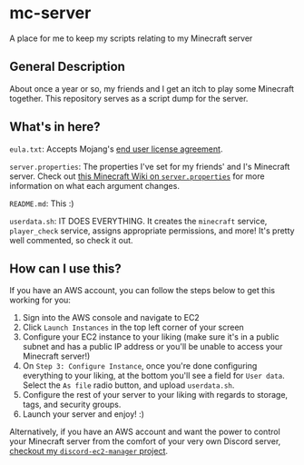 # mc-server
A place for me to keep my scripts relating to my Minecraft server

## General Description
About once a year or so, my friends and I get an itch to play some Minecraft together. This repository serves as a script dump for the server.

## What's in here?

`eula.txt`: Accepts Mojang's [end user license agreement](https://account.mojang.com/documents/minecraft_eula).

`server.properties`: The properties I've set for my friends' and I's Minecraft server. Check out [this Minecraft Wiki on `server.properties`](https://minecraft.fandom.com/wiki/Server.properties) for more information on what each argument changes.

`README.md`: This :)

`userdata.sh`: IT DOES EVERYTHING. It creates the `minecraft` service, `player_check` service, assigns appropriate permissions, and more! It's pretty well commented, so check it out.

## How can I use this?

If you have an AWS account, you can follow the steps below to get this working for you:

1. Sign into the AWS console and navigate to EC2
1. Click `Launch Instances` in the top left corner of your screen
1. Configure your EC2 instance to your liking (make sure it's in a public subnet and has a public IP address or you'll be unable to access your Minecraft server!)
1. On `Step 3: Configure Instance`, once you're done configuring everything to your liking, at the bottom you'll see a field for `User data`. Select the `As file` radio button, and upload `userdata.sh`.
1. Configure the rest of your server to your liking with regards to storage, tags, and security groups.
1. Launch your server and enjoy! :)

Alternatively, if you have an AWS account and want the power to control your Minecraft server from the comfort of your very own Discord server, [checkout my `discord-ec2-manager` project](https://github.com/jacob-howe/discord-ec2-manager).
